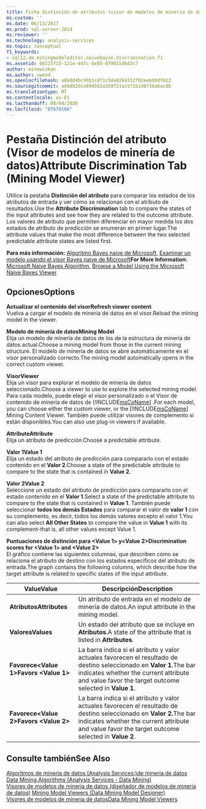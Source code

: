 ```yaml
---
title: Ficha distinción de atributos (visor de modelos de minería de datos) | Microsoft Docs
ms.custom: ''
ms.date: 06/13/2017
ms.prod: sql-server-2014
ms.reviewer: ''
ms.technology: analysis-services
ms.topic: conceptual
f1_keywords:
- sql12.dm.miningmodeleditor.naivebayse.discrimination.f1
ms.assetid: 68323f23-121e-44fc-be85-6f9915d6d3c7
author: minewiskan
ms.author: owend
ms.openlocfilehash: a8b0d4bc99b1c8f1c5de0269312f02eeb09df022
ms.sourcegitcommit: ad4d92dce894592a259721a1571b1d8736abacdb
ms.translationtype: MT
ms.contentlocale: es-ES
ms.lasthandoff: 08/04/2020
ms.locfileid: "87670166"
---
```

# <a name="attribute-discrimination-tab-mining-model-viewer"></a><span data-ttu-id="a333f-102">Pestaña Distinción del atributo (Visor de modelos de minería de datos)</span><span class="sxs-lookup"><span data-stu-id="a333f-102">Attribute Discrimination Tab (Mining Model Viewer)</span></span>
  <span data-ttu-id="a333f-103">Utilice la pestaña **Distinción del atributo** para comparar los estados de los atributos de entrada y ver cómo se relacionan con el atributo de resultados.</span><span class="sxs-lookup"><span data-stu-id="a333f-103">Use the **Attribute Discrimination** tab to compare the states of the input attributes and see how they are related to the outcome attribute.</span></span> <span data-ttu-id="a333f-104">Los valores de atributo que permiten diferenciar en mayor medida los dos estados de atributo de predicción se enumeran en primer lugar.</span><span class="sxs-lookup"><span data-stu-id="a333f-104">The attribute values that make the most difference between the two selected predictable attribute states are listed first.</span></span>  
  
 <span data-ttu-id="a333f-105">**Para más información:** [Algoritmo Bayes naive de Microsoft](data-mining/microsoft-naive-bayes-algorithm.md), [Examinar un modelo usando el visor Bayes naive de Microsoft](data-mining/browse-a-model-using-the-microsoft-naive-bayes-viewer.md)</span><span class="sxs-lookup"><span data-stu-id="a333f-105">**For More Information:** [Microsoft Naive Bayes Algorithm](data-mining/microsoft-naive-bayes-algorithm.md), [Browse a Model Using the Microsoft Naive Bayes Viewer](data-mining/browse-a-model-using-the-microsoft-naive-bayes-viewer.md)</span></span>  
  
## <a name="options"></a><span data-ttu-id="a333f-106">Opciones</span><span class="sxs-lookup"><span data-stu-id="a333f-106">Options</span></span>  
 <span data-ttu-id="a333f-107">**Actualizar el contenido del visor**</span><span class="sxs-lookup"><span data-stu-id="a333f-107">**Refresh viewer content**</span></span>  
 <span data-ttu-id="a333f-108">Vuelva a cargar el modelo de minería de datos en el visor.</span><span class="sxs-lookup"><span data-stu-id="a333f-108">Reload the mining model in the viewer.</span></span>  
  
 <span data-ttu-id="a333f-109">**Modelo de minería de datos**</span><span class="sxs-lookup"><span data-stu-id="a333f-109">**Mining Model**</span></span>  
 <span data-ttu-id="a333f-110">Elija un modelo de minería de datos de los de la estructura de minería de datos actual.</span><span class="sxs-lookup"><span data-stu-id="a333f-110">Choose a mining model from those in the current mining structure.</span></span> <span data-ttu-id="a333f-111">El modelo de minería de datos se abre automáticamente en el visor personalizado correcto.</span><span class="sxs-lookup"><span data-stu-id="a333f-111">The mining model automatically opens in the correct custom viewer.</span></span>  
  
 <span data-ttu-id="a333f-112">**Visor**</span><span class="sxs-lookup"><span data-stu-id="a333f-112">**Viewer**</span></span>  
 <span data-ttu-id="a333f-113">Elija un visor para explorar el modelo de minería de datos seleccionado.</span><span class="sxs-lookup"><span data-stu-id="a333f-113">Choose a viewer to use to explore the selected mining model.</span></span> <span data-ttu-id="a333f-114">Para cada modelo, puede elegir el visor personalizado o el Visor de contenido de minería de datos de [!INCLUDE[msCoName](../includes/msconame-md.md)] .</span><span class="sxs-lookup"><span data-stu-id="a333f-114">For each model, you can choose either the custom viewer, or the [!INCLUDE[msCoName](../includes/msconame-md.md)] Mining Content Viewer.</span></span> <span data-ttu-id="a333f-115">También puede utilizar visores de complemento si están disponibles.</span><span class="sxs-lookup"><span data-stu-id="a333f-115">You can also use plug-in viewers if available.</span></span>  
  
 <span data-ttu-id="a333f-116">**Attribute**</span><span class="sxs-lookup"><span data-stu-id="a333f-116">**Attribute**</span></span>  
 <span data-ttu-id="a333f-117">Elija un atributo de predicción.</span><span class="sxs-lookup"><span data-stu-id="a333f-117">Choose a predictable attribute.</span></span>  
  
 <span data-ttu-id="a333f-118">**Valor 1**</span><span class="sxs-lookup"><span data-stu-id="a333f-118">**Value 1**</span></span>  
 <span data-ttu-id="a333f-119">Elija un estado del atributo de predicción para compararlo con el estado contenido en el **Valor 2**.</span><span class="sxs-lookup"><span data-stu-id="a333f-119">Choose a state of the predictable attribute to compare to the state that is contained in **Value 2**.</span></span>  
  
 <span data-ttu-id="a333f-120">**Valor 2**</span><span class="sxs-lookup"><span data-stu-id="a333f-120">**Value 2**</span></span>  
 <span data-ttu-id="a333f-121">Seleccione un estado del atributo de predicción para compararlo con el estado contenido en el **Valor 1**.</span><span class="sxs-lookup"><span data-stu-id="a333f-121">Select a state of the predictable attribute to compare to the state that is contained in **Value 1**.</span></span> <span data-ttu-id="a333f-122">También puede seleccionar **todos los demás Estados** para comparar el valor de **valor 1** con su complemento, es decir, todos los demás valores excepto el valor 1.</span><span class="sxs-lookup"><span data-stu-id="a333f-122">You can also select **All Other States** to compare the value in **Value 1** with its complement-that is, all other values except Value 1.</span></span>  
  
 <span data-ttu-id="a333f-123">**Puntuaciones de distinción para \<Value 1> y\<Value 2>**</span><span class="sxs-lookup"><span data-stu-id="a333f-123">**Discrimination scores for \<Value 1> and \<Value 2>**</span></span>  
 <span data-ttu-id="a333f-124">El gráfico contiene las siguientes columnas, que describen cómo se relaciona el atributo de destino con los estados específicos del atributo de entrada.</span><span class="sxs-lookup"><span data-stu-id="a333f-124">The graph contains the following columns, which describe how the target attribute is related to specific states of the input attribute.</span></span>  
  
|<span data-ttu-id="a333f-125">Value</span><span class="sxs-lookup"><span data-stu-id="a333f-125">Value</span></span>|<span data-ttu-id="a333f-126">Descripción</span><span class="sxs-lookup"><span data-stu-id="a333f-126">Description</span></span>|  
|-----------|-----------------|  
|<span data-ttu-id="a333f-127">**Atributos**</span><span class="sxs-lookup"><span data-stu-id="a333f-127">**Attributes**</span></span>|<span data-ttu-id="a333f-128">Un atributo de entrada en el modelo de minería de datos.</span><span class="sxs-lookup"><span data-stu-id="a333f-128">An input attribute in the mining model.</span></span>|  
|<span data-ttu-id="a333f-129">**Valores**</span><span class="sxs-lookup"><span data-stu-id="a333f-129">**Values**</span></span>|<span data-ttu-id="a333f-130">Un estado del atributo que se incluye en **Atributos**.</span><span class="sxs-lookup"><span data-stu-id="a333f-130">A state of the attribute that is listed in **Attributes**.</span></span>|  
|<span data-ttu-id="a333f-131">**Favorece\<Value 1>**</span><span class="sxs-lookup"><span data-stu-id="a333f-131">**Favors \<Value 1>**</span></span>|<span data-ttu-id="a333f-132">La barra indica si el atributo y valor actuales favorecen el resultado de destino seleccionado en **Valor 1**.</span><span class="sxs-lookup"><span data-stu-id="a333f-132">The bar indicates whether the current attribute and value favor the target outcome selected in **Value 1**.</span></span>|  
|<span data-ttu-id="a333f-133">**Favorece\<Value 2>**</span><span class="sxs-lookup"><span data-stu-id="a333f-133">**Favors \<Value 2>**</span></span>|<span data-ttu-id="a333f-134">La barra indica si el atributo y valor actuales favorecen el resultado de destino seleccionado en **Valor 2.**</span><span class="sxs-lookup"><span data-stu-id="a333f-134">The bar indicates whether the current attribute and value favor the target outcome selected in **Value 2**.</span></span>|  
  
## <a name="see-also"></a><span data-ttu-id="a333f-135">Consulte también</span><span class="sxs-lookup"><span data-stu-id="a333f-135">See Also</span></span>  
 <span data-ttu-id="a333f-136">[Algoritmos de minería de datos &#40;Analysis Services:&#41;de minería de datos](data-mining/data-mining-algorithms-analysis-services-data-mining.md) </span><span class="sxs-lookup"><span data-stu-id="a333f-136">[Data Mining Algorithms &#40;Analysis Services - Data Mining&#41;](data-mining/data-mining-algorithms-analysis-services-data-mining.md) </span></span>  
 <span data-ttu-id="a333f-137">[Visores de modelos de minería de datos &#40;diseñador de modelos de minería de datos&#41;](mining-model-viewers-data-mining-model-designer.md) </span><span class="sxs-lookup"><span data-stu-id="a333f-137">[Mining Model Viewers &#40;Data Mining Model Designer&#41;](mining-model-viewers-data-mining-model-designer.md) </span></span>  
 [<span data-ttu-id="a333f-138">Visores de modelos de minería de datos</span><span class="sxs-lookup"><span data-stu-id="a333f-138">Data Mining Model Viewers</span></span>](data-mining/data-mining-model-viewers.md)  
  
  
